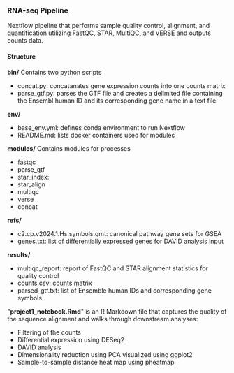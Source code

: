### RNA-seq Pipeline

Nextflow pipeline that performs sample quality control, alignment, and quantification utilizing FastQC, STAR, MultiQC, and VERSE and outputs counts data.  

#### Structure

**bin/**
Contains two python scripts
- concat.py: concatanates gene expression counts into one counts matrix
- parse_gtf.py: parses the GTF file and creates a delimited file containing the Ensembl human ID and its corresponding gene name in a text file

**env/**
- base_env.yml: defines conda environment to run Nextflow
- README.md: lists docker containers used for modules

**modules/**
Contains modules for processes
- fastqc
- parse_gtf
- star_index: 
- star_align
- multiqc
- verse
- concat

**refs/**
- c2.cp.v2024.1.Hs.symbols.gmt: canonical pathway gene sets for GSEA
- genes.txt: list of differentially expressed genes for DAVID analysis input

**results/**
- multiqc_report: report of FastQC and STAR alignment statistics for quality control
- counts.csv: counts matrix
- parsed_gtf.txt: list of Ensemble human IDs and corresponding gene symbols

"**project1_notebook.Rmd**" is an R Markdown file that captures the quality of the sequence alignment and walks through downstream analyses: 
- Filtering of the counts
- Differential expression using DESeq2
- DAVID analysis
- Dimensionality reduction using PCA visualized using ggplot2
- Sample-to-sample distance heat map using pheatmap
  

